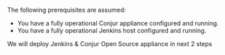 The following prerequisites are assumed:

- You have a fully operational Conjur appliance configured and running.
- You have a fully operational Jenkins host configured and running.

We will deploy Jenkins & Conjur Open Source appliance in next 2 steps
